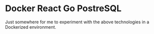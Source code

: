 # Docker React Go PostreSQL

Just somewhere for me to experiment with the above technologies in a Dockerized environment.